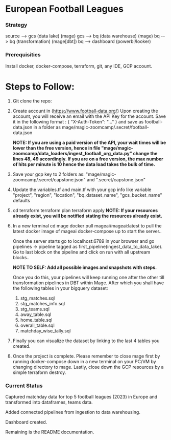 # European Football Leagues


### Strategy

source --> gcs (data lake) (mage)
gcs --> bq (data warehouse) (mage)
bq --> bq (transformation) (mage[dbt])
bq --> dashboard (powerbi/looker)


### Prerequisities

Install docker, docker-compose, terraform, git, any IDE, GCP account.

# Steps to Follow:

1. Git clone the repo:

2. Create account in (https://www.football-data.org/)
   Upon creating the account, you will receive an email with the API Key for the account. Save it in the following format :
   {
    "X-Auth-Token": "..."
    }
    and save as football-data.json in a folder as mage/magic-zoomcamp/.secret/football-data.json

    **NOTE: If you are using a paid version of the API, your wait times will be lower than the free version, hence in file "mage/magic-zoomcamp/data_loaders/ingest_football_org_data.py" change the lines 48, 49 accordingly. If you are on a free version, the max number of hits per minute is 10 hence the data load takes the bulk of time.**

3. Save your gcp key to 2 folders as: "mage/magic-zoomcamp/.secret/capstone.json" and ".secret/capstone.json"
4. Update the variables.tf and main.tf with your gcp info like variable "project", "region", "location", "bq_dataset_name", "gcs_bucket_name" defaults
5. cd terraform
    terraform plan
    terraform apply 
    **NOTE: If your resources already exist, you will be notified stating the resources already exist.**
6. In a new terminal
    cd mage
    docker pull mageai/mageai:latest to pull the latest docker image of mageai
    docker-compose up to start the server..

    Once the server starts go to localhost:6789 in your browser and go pipelines -> pipeline tagged as first_pipeline(ingest_data_to_data_lake). Go to last block on the pipeline and click on run with all upstream blocks..

    **NOTE TO SELF: Add all possible images and snapshots with steps.**

    Once you do this, your pipelines will keep running one after the other till transformation pipelines in DBT within Mage. After which you shall have the following tables in your bigquery dataset:
    1. stg_matches.sql
    2. stg_matches_info.sql
    3. stg_teams.sql
    4. away_table.sql
    5. home_table.sql
    6. overall_table.sql
    7. matchday_wise_tally.sql

7. Finally you can visualize the dataset by linking to the last 4 tables you created.

8. Once the project is complete. Please remember to close mage first by running docker-compose down in a new terminal on your PC/VM by changing directory to mage. Lastly, close down the GCP resources by a simple 
    terraform destroy.

### Current Status

Captured matchday data for top 5 football leagues (2023) in Europe and transformed into dataframes, teams data.

Added connected pipelines from ingestion to data warehousing. 

Dashboard created. 

Remaining is the README documentation.
